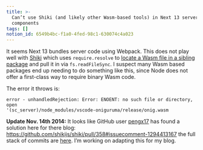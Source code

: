 ```yaml
---
title: >-
  Can’t use Shiki (and likely other Wasm-based tools) in Next 13 server
  components
tags: []
notion_id: 6549b4bc-f1a0-4fed-98c1-630074c4a023
---
```

It seems Next 13 bundles server code using Webpack. This does not play well with [Shiki](https://github.com/shikijs/shiki) which uses `require.resolve` to [locate a Wasm file in a sibling package](https://github.com/shikijs/shiki/blob/1ad7634f729f48d55838be9b3e08134e390d7f33/packages/shiki/src/loader.ts#L58-L61) and pull it in via `fs.readFileSync`. I suspect many Wasm based packages end up needing to do something like this, since Node does not offer a first-class way to require binary Wasm code.

The error it throws is:

```text
error - unhandledRejection: Error: ENOENT: no such file or directory, open
'(sc_server)/node_modules/vscode-oniguruma/release/onig.wasm
```

**Update Nov. 14th 2014:** It looks like GitHub user [pengx17](https://github.com/pengx17) has found a solution here for there blog: <https://github.com/shikijs/shiki/pull/358#issuecomment-1294413167> the full stack of commits are [here](https://github.com/pengx17/nextjs-blog/compare/next-13-app-layout). I’m working on adapting this for my blog.
